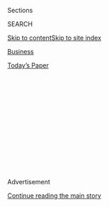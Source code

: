 <div id="app">

<div>

<div>

<div>

<div class="NYTAppHideMasthead css-1q2w90k e1suatyy0">

<div class="section css-ui9rw0 e1suatyy2">

<div class="css-eph4ug er09x8g0">

<div class="css-6n7j50">

</div>

<span class="css-1dv1kvn">Sections</span>

<div class="css-10488qs">

<span class="css-1dv1kvn">SEARCH</span>

</div>

[Skip to content](#site-content)[Skip to site
index](#site-index)

</div>

<div id="masthead-section-label" class="css-1wr3we4 eaxe0e00">

[Business](https://www.nytimes3xbfgragh.onion/section/business)

</div>

<div class="css-10698na e1huz5gh0">

</div>

</div>

<div id="masthead-bar-one" class="section hasLinks css-15hmgas e1csuq9d3">

<div class="css-uqyvli e1csuq9d0">

</div>

<div class="css-1uqjmks e1csuq9d1">

</div>

<div class="css-9e9ivx">

[](https://myaccount.nytimes3xbfgragh.onion/auth/login?response_type=cookie&client_id=vi)

</div>

<div class="css-1bvtpon e1csuq9d2">

[Today’s
Paper](https://www.nytimes3xbfgragh.onion/section/todayspaper)

</div>

</div>

</div>

</div>

<div data-aria-hidden="false">

<div id="site-content" data-role="main">

<div>

<div class="css-1aor85t" style="opacity:0.000000001;z-index:-1;visibility:hidden">

<div class="css-1hqnpie">

<div class="css-epjblv">

<span class="css-17xtcya">[Business](/section/business)</span><span class="css-x15j1o">|</span><span class="css-fwqvlz">Dumping
the Face, and Founder, of Men’s
Wearhouse</span>

</div>

<div class="css-k008qs">

<div class="css-1iwv8en">

<span class="css-18z7m18"></span>

<div>

</div>

</div>

<span class="css-1n6z4y">https://nyti.ms/11ORDFP</span>

<div class="css-1705lsu">

<div class="css-4xjgmj">

<div class="css-4skfbu" data-role="toolbar" data-aria-label="Social Media Share buttons, Save button, and Comments Panel with current comment count" data-testid="share-tools">

  - 
  - 
  - 
  - 
    
    <div class="css-6n7j50">
    
    </div>

  - 

</div>

</div>

</div>

</div>

</div>

</div>

<div id="NYT_TOP_BANNER_REGION" class="css-13pd83m">

</div>

<div id="top-wrapper" class="css-1sy8kpn">

<div id="top-slug" class="css-l9onyx">

Advertisement

</div>

[Continue reading the main
story](#after-top)

<div class="ad top-wrapper" style="text-align:center;height:100%;display:block;min-height:250px">

<div id="top" class="place-ad" data-position="top" data-size-key="top">

</div>

</div>

<div id="after-top">

</div>

</div>

<div id="sponsor-wrapper" class="css-1hyfx7x">

<div id="sponsor-slug" class="css-19vbshk">

Supported by

</div>

[Continue reading the main
story](#after-sponsor)

<div id="sponsor" class="ad sponsor-wrapper" style="text-align:center;height:100%;display:block">

</div>

<div id="after-sponsor">

</div>

</div>

<div class="css-1vkm6nb ehdk2mb0">

# Dumping the Face, and Founder, of Men’s Wearhouse

</div>

<div class="css-xt80pu e12qa4dv0">

<div class="css-18e8msd">

<div class="css-vp77d3 epjyd6m0">

<div class="css-1baulvz">

By [<span class="css-1baulvz last-byline" itemprop="name">Stephanie
Clifford</span>](https://www.nytimes3xbfgragh.onion/by/stephanie-clifford)

</div>

</div>

  - June 19,
    2013

  - 
    
    <div class="css-4xjgmj">
    
    <div class="css-d8bdto" data-role="toolbar" data-aria-label="Social Media Share buttons, Save button, and Comments Panel with current comment count" data-testid="share-tools">
    
      - 
      - 
      - 
      - 
        
        <div class="css-6n7j50">
        
        </div>
    
      - 
    
    </div>
    
    </div>

</div>

</div>

<div class="section meteredContent css-1r7ky0e" name="articleBody" itemprop="articleBody">

<div class="css-1fanzo5 StoryBodyCompanionColumn">

<div class="css-53u6y8">

It seems that George A. Zimmer is no longer suited for Men’s Wearhouse.

The clothing retailer announced on Wednesday that it had fired Mr.
Zimmer, who started the company in 1973, as executive chairman. For
three decades, he had starred in its commercials, telling customers,
“You’re going to like the way you look. I guarantee it.”

A disagreement between Mr. Zimmer and the board appeared to be the
reason for the sudden dismissal, though it was not immediately clear
what that disagreement was. Some analysts suggested that the conflict
might be over the company’s efforts to appeal to younger customers,
which could have been hampered by Mr. Zimmer’s continued presence in
ads.

“Over the past several months I have expressed my concerns to the board
about the direction the company is currently heading,” Mr. Zimmer said
in a [statement provided to
CNBC](http://www.cnbc.com/id/100828607 "A video on CNBC."). “Instead of
fostering the kind of dialogue in the board room that has in part
contributed to our success, the board has inappropriately chosen to
silence my concerns through termination as an executive officer.”

</div>

</div>

<div class="css-1fanzo5 StoryBodyCompanionColumn">

<div class="css-53u6y8">

The company gave no reason for Mr. Zimmer’s dismissal in its
[statement](http://phx.corporate-ir.net/phoenix.zhtml?c=109554&p=irol-newsArticle_Print&ID=1831249&highlight= "A news release.").
A spokesman for the company declined to
comment.

<div class="css-79elbk" data-testid="photoviewer-wrapper">

<div class="css-z3e15g" data-testid="photoviewer-wrapper-hidden">

</div>

<div class="css-1a48zt4 ehw59r15" data-testid="photoviewer-children">

<div class="css-zgakxe erfvjey0">

<span class="css-1ly73wi e1tej78p0">Image</span>

<div class="css-zjzyr8">

<div data-testid="lazyimage-container" style="height:536.9432314410482px">

</div>

</div>

</div>

<span class="css-16f3y1r e13ogyst0" data-aria-hidden="true">George A.
Zimmer, the former board chairman, in a TV ad.</span>

</div>

</div>

Showing just how abrupt the decision was, Mr. Zimmer’s firing was
announced the same day as a scheduled shareholders’ meeting, which has
been postponed “to renominate the existing slate of directors without
Mr. Zimmer,” the company said Wednesday. The board released a statement
Wednesday saying it “fully supports C.E.O. Doug Ewert and his management
team.”

The company has more than 1,100 stores nationally, under the flagship
Men’s Wearhouse brand along with Moores and K\&G. The stores primarily
sell suits and rent tuxedos.

Financially, it has been performing solidly, with sales increasing 5.1
percent in the quarter ended May 4 to $616.5 million. Sales for 2012
were $2.5 billion, up 4.4 percent, with profits rising to $2.55 a share
from $2.30 a share.

Mr. Zimmer, 64, had been easing out of a leadership role at the company
recently.

“He had been managing a transition, I thought, very effectively the last
two years,” said Richard Jaffe, an analyst with Stifel Nicolaus. In
2011, Men’s Wearhouse promoted Mr. Ewert to succeed Mr. Zimmer as chief
executive, and recently hired the designer Joseph Abboud as creative
director along with a new chief financial officer. Perhaps Mr. Zimmer
“was reluctant to give up the reins,” he said.

</div>

</div>

<div class="css-1fanzo5 StoryBodyCompanionColumn">

<div class="css-53u6y8">

Mr. Jaffe suggested that advertising might have split Mr. Zimmer and the
board. The company has been trying to appeal to millennials, and has
been evaluating whether Mr. Zimmer’s appearance in the advertisements
resonates with younger shoppers, Mr. Jaffe said.

“They continually rework it, adjusting how much presence do we have on
George. Does he stand? Does he sit? But it’s always all about George
Zimmer — his voice, his physical presence,” he said. “An old guy with a
gray beard may not provide credibility to the product in the eyes of a
22- or 24-year-old.”

</div>

</div>

<div class="css-79elbk" data-testid="photoviewer-wrapper">

<div class="css-z3e15g" data-testid="photoviewer-wrapper-hidden">

</div>

<div class="css-1a48zt4 ehw59r15" data-testid="photoviewer-children">

![<span class="css-16f3y1r e13ogyst0" data-aria-hidden="true">A store in
Oakland, Calif. Founded in 1973, the retail chain now has more than
1,100 stores across the
country. </span><span class="css-cnj6d5 e1z0qqy90" itemprop="copyrightHolder"><span class="css-1ly73wi e1tej78p0">Credit...</span><span>Justin
Sullivan/Getty
Images</span></span>](https://static01.graylady3jvrrxbe.onion/images/2013/06/20/business/Mens1/Mens1-articleLarge.jpg?quality=75&auto=webp&disable=upscale)

</div>

</div>

<div class="css-1fanzo5 StoryBodyCompanionColumn">

<div class="css-53u6y8">

Jerome Reisman, a partner with Reisman Peirez Reisman & Capobianco in
Garden City, N.Y., said it was irresponsible of the company to be so
vague about the reasons for Mr. Zimmer’s departure.

“When you are a public company, when you have shareholders, when you
report to the media, you have a duty to disclose the cause of any major
material termination,” he said. “Zimmer, at all times, was the poster
boy for this company — what Frank Perdue was to Perdue Chickens, what
Tom Carvel was to the Carvel Ice Cream Company.”

The lack of details spawns speculation, Mr. Reisman said: “Is there more
behind all of this? Is there a reason for shareholders to have fear? And
the last thing you want from public shareholders is fear and the
unknown.”

In its statement, the company said the board expected “to discuss with
Mr. Zimmer the extent, if any, and terms of his ongoing relationship
with the company.”

</div>

</div>

<div class="css-1fanzo5 StoryBodyCompanionColumn">

<div class="css-53u6y8">

Mr. Jaffe said he did not expect Mr. Zimmer’s departure to affect the
company, given the succession plan Mr. Zimmer had already put in place.
The company maintains the legal right to his image and 500 hours of film
of Mr. Zimmer, Mr. Jaffe said in a note to clients.

Men’s Wearhouse stock was down 1.2 percent, to $37, at the close of
trading.

</div>

</div>

</div>

<div>

</div>

<div>

</div>

<div>

</div>

<div>

<div id="bottom-wrapper" class="css-1ede5it">

<div id="bottom-slug" class="css-l9onyx">

Advertisement

</div>

[Continue reading the main
story](#after-bottom)

<div id="bottom" class="ad bottom-wrapper" style="text-align:center;height:100%;display:block;min-height:90px">

</div>

<div id="after-bottom">

</div>

</div>

</div>

</div>

</div>

## Site Index

<div>

</div>

## Site Information Navigation

  - [© <span>2020</span> <span>The New York Times
    Company</span>](https://help.nytimes3xbfgragh.onion/hc/en-us/articles/115014792127-Copyright-notice)

<!-- end list -->

  - [NYTCo](https://www.nytco.com/)
  - [Contact
    Us](https://help.nytimes3xbfgragh.onion/hc/en-us/articles/115015385887-Contact-Us)
  - [Work with us](https://www.nytco.com/careers/)
  - [Advertise](https://nytmediakit.com/)
  - [T Brand Studio](http://www.tbrandstudio.com/)
  - [Your Ad
    Choices](https://www.nytimes3xbfgragh.onion/privacy/cookie-policy#how-do-i-manage-trackers)
  - [Privacy](https://www.nytimes3xbfgragh.onion/privacy)
  - [Terms of
    Service](https://help.nytimes3xbfgragh.onion/hc/en-us/articles/115014893428-Terms-of-service)
  - [Terms of
    Sale](https://help.nytimes3xbfgragh.onion/hc/en-us/articles/115014893968-Terms-of-sale)
  - [Site
    Map](https://spiderbites.nytimes3xbfgragh.onion)
  - [Help](https://help.nytimes3xbfgragh.onion/hc/en-us)
  - [Subscriptions](https://www.nytimes3xbfgragh.onion/subscription?campaignId=37WXW)

</div>

</div>

</div>

</div>
